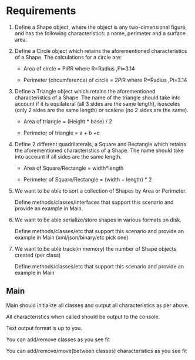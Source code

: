 # Requirements
1. Define a Shape object, where the object is any two-dimensional figure, and has the following characteristics: a name, perimeter and a surface area.


2. Define a Circle object which retains the aforementioned characteristics of a Shape. The calculations for a circle are:

    - Area of circle = Pi*R*R  where R=Radius ,Pi=3.14

    - Perimeter (circumference) of circle = 2*Pi*R where R=Radius ,Pi=3.14



3. Define a Triangle object which retains the aforementioned characteristics of a Shape. The name of the triangle should take into account if it is equilateral (all 3 sides are the same length), isosceles (only 2 sides are the same length) or scalene (no 2 sides are the same).

    - Area of triangle = (Height * base) / 2

    - Perimeter of triangle = a + b +c



4. Define 2 different quadrilaterals, a Square and Rectangle which retains the aforementioned characteristics of a Shape. The name should take into account if all sides are the same length.

     - Area of Square/Rectangle = width*length

      - Perimeter of Square/Rectangle = (width + length) * 2



5. We want to be able to sort a collection of Shapes by Area or Perimeter.

    Define methods/classes/interfaces that support this scenario and provide an example in Main.

  

6. We want to be able serialize/store shapes in various formats on disk.

    Define methods/classes/etc that support this scenario and provide an example in Main (xml/json/binary/etc pick one)

  

7. We want to be able track(in memory) the number of Shape objects created (per class)

   Define methods/classes/etc that support this scenario and provide an example in Main

## Main

Main should initialize all classes and output all characteristics as per above.

All characteristics when called should be output to the console.

Text output format is up to you.

You can add/remove classes as you see fit 

You can add/remove/move(between classes) characteristics as you see fit 
